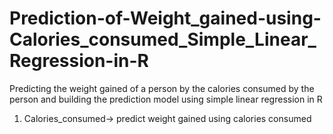 # Prediction-of-Weight_gained-using-Calories_consumed_Simple_Linear_Regression-in-R
Predicting the weight gained of a person by the calories consumed by the person and building the prediction model using simple linear regression in R




1) Calories_consumed-> predict weight gained using calories consumed
